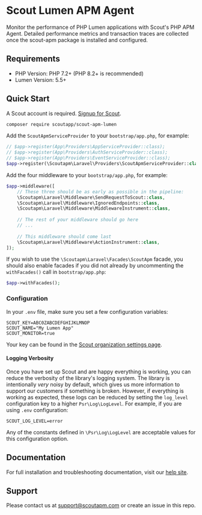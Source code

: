 # Scout Lumen APM Agent

Monitor the performance of PHP Lumen applications with Scout's PHP APM Agent.
Detailed performance metrics and transaction traces are collected once the scout-apm package is installed and configured.

## Requirements

* PHP Version: PHP 7.2+ (PHP 8.2+ is recommended)
* Lumen Version: 5.5+

## Quick Start

A Scout account is required. [Signup for Scout](https://scoutapm.com/users/sign_up).

```bash
composer require scoutapp/scout-apm-lumen
```

Add the `ScoutApmServiceProvider` to your `bootstrap/app.php`, for example:

```php
// $app->register(App\Providers\AppServiceProvider::class);
// $app->register(App\Providers\AuthServiceProvider::class);
// $app->register(App\Providers\EventServiceProvider::class);
$app->register(\Scoutapm\Laravel\Providers\ScoutApmServiceProvider::class);
```

Add the four middleware to your `bootstrap/app.php`, for example:

```php
$app->middleware([
    // These three should be as early as possible in the pipeline:
    \Scoutapm\Laravel\Middleware\SendRequestToScout::class,
    \Scoutapm\Laravel\Middleware\IgnoredEndpoints::class,
    \Scoutapm\Laravel\Middleware\MiddlewareInstrument::class,
    
    // The rest of your middleware should go here
    // ...
    
    // This middleware should come last
    \Scoutapm\Laravel\Middleware\ActionInstrument::class,
]);
```

If you wish to use the `\Scoutapm\Laravel\Facades\ScoutApm` facade, you should also enable facades if you did not
already by uncommenting the `withFacades()` call in `bootstrap/app.php`:

```php
$app->withFacades();
```

### Configuration

In your `.env` file, make sure you set a few configuration variables:

```
SCOUT_KEY=ABC0ZABCDEFGHIJKLMNOP
SCOUT_NAME="My Lumen App"
SCOUT_MONITOR=true
```

Your key can be found in the [Scout organization settings page](https://scoutapm.com/settings).

#### Logging Verbosity

Once you have set up Scout and are happy everything is working, you can reduce the verbosity of the library's logging
system. The library is intentionally *very* noisy by default, which gives us more information to support our customers
if something is broken. However, if everything is working as expected, these logs can be reduced by setting the
`log_level` configuration key to a higher `Psr\Log\LogLevel`. For example, if you are using `.env` configuration:

```
SCOUT_LOG_LEVEL=error
```

Any of the constants defined in `\Psr\Log\LogLevel` are acceptable values for this configuration option.

## Documentation

For full installation and troubleshooting documentation, visit our [help site](https://docs.scoutapm.com/#lumen).

## Support

Please contact us at support@scoutapm.com or create an issue in this repo.
